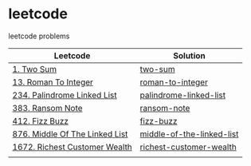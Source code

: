 # leetcode
leetcode problems

| Leetcode                                                                                   | Solution                                               |
|--------------------------------------------------------------------------------------------|--------------------------------------------------------|
| [1. Two Sum](https://leetcode.com/problems/two-sum/)                                       | [two-sum](two-sum/)                                    |
| [13. Roman To Integer](https://leetcode.com/problems/roman-to-integer/)                    | [roman-to-integer](roman-to-integer/)                  |
| [234. Palindrome Linked List](https://leetcode.com/problems/palindrome-linked-list/)       | [palindrome-linked-list](palindrome-linked-list/)      |
| [383. Ransom Note](https://leetcode.com/problems/ransom-note/)                             | [ransom-note](ransom-note/)                            |
| [412. Fizz Buzz](https://leetcode.com/problems/fizz-buzz/)                                 | [fizz-buzz](fizz-buzz/)                                |
| [876. Middle Of The Linked List](https://leetcode.com/problems/middle-of-the-linked-list/) | [middle-of-the-linked-list](middle-of-the-linked-list) |
| [1672. Richest Customer Wealth](https://leetcode.com/problems/richest-customer-wealth/)    | [richest-customer-wealth](richest-customer-wealth/)    |
|                                                                                            |                                                        |

